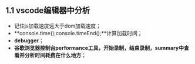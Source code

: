 ## 1.1 vscode编辑器中分析

- 记住js加载速度远大于dom加载速度；
- **console.time();console.timeEnd();**计算加载时间；
- **debugger**；
- **谷歌浏览器控制台performance工具，开始录制，结束录制，summary中查看并分析时间耗费在什么地方**；